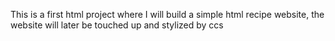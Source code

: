 This is a first html project where I will build a simple html recipe website, the website will later be touched up and stylized by ccs